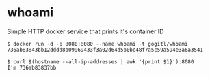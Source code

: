 whoami
======

Simple HTTP docker service that prints it's container ID

    $ docker run -d -p 8080:8080 --name whoami -t gogitl/whoami
    736ab83843bb12dddd8b09969433f3a02d64d5b0be48f7a5c59a594e3a6a3541
    
    $ curl $(hostname --all-ip-addresses | awk '{print $1}'):8080
    I'm 736ab83837bb
